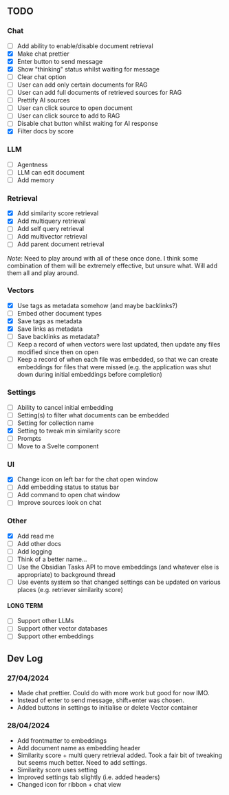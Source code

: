 ## TODO

### Chat

-   [ ] Add ability to enable/disable document retrieval
-   [x] Make chat prettier
-   [x] Enter button to send message
-   [x] Show "thinking" status whilst waiting for message
-   [ ] Clear chat option
-   [ ] User can add only certain documents for RAG
-   [ ] User can add full documents of retrieved sources for RAG
-   [ ] Prettify AI sources
-   [ ] User can click source to open document
-   [ ] User can click source to add to RAG
-   [ ] Disable chat button whilst waiting for AI response
-   [x] Filter docs by score

### LLM

-   [ ] Agentness
-   [ ] LLM can edit document
-   [ ] Add memory

### Retrieval

-   [x] Add similarity score retrieval
-   [x] Add multiquery retrieval
-   [ ] Add self query retrieval
-   [ ] Add multivector retrieval
-   [ ] Add parent document retrieval

_Note_: Need to play around with all of these once done. I think some combination of them will be extremely effective, but unsure what. Will add them all and play around.

### Vectors

-   [x] Use tags as metadata somehow (and maybe backlinks?)
-   [ ] Embed other document types
-   [x] Save tags as metadata
-   [x] Save links as metadata
-   [ ] Save backlinks as metadata?
-   [ ] Keep a record of when vectors were last updated, then update any files modified since then on open
-   [ ] Keep a record of when each file was embedded, so that we can create embeddings for files that were missed (e.g. the application was shut down during initial embeddings before completion)

### Settings

-   [ ] Ability to cancel initial embedding
-   [ ] Setting(s) to filter what documents can be embedded
-   [ ] Setting for collection name
-   [x] Setting to tweak min similarity score
-   [ ] Prompts
-   [ ] Move to a Svelte component

### UI

-   [x] Change icon on left bar for the chat open window
-   [ ] Add embedding status to status bar
-   [ ] Add command to open chat window
-   [ ] Improve sources look on chat

### Other

-   [x] Add read me
-   [ ] Add other docs
-   [ ] Add logging
-   [ ] Think of a better name...
-   [ ] Use the Obsidian Tasks API to move embeddings (and whatever else is appropriate) to background thread
-   [ ] Use events system so that changed settings can be updated on various places (e.g. retriever similarity score)

#### LONG TERM

-   [ ] Support other LLMs
-   [ ] Support other vector databases
-   [ ] Support other embeddings

## Dev Log

### 27/04/2024

-   Made chat prettier. Could do with more work but good for now IMO.
-   Instead of enter to send message, shift+enter was chosen.
-   Added buttons in settings to initialise or delete Vector container

### 28/04/2024

-   Add frontmatter to embeddings
-   Add document name as embedding header
-   Similarity score + multi query retrieval added. Took a fair bit of tweaking but seems much better. Need to add settings.
-   Similarity score uses setting
-   Improved settings tab slightly (i.e. added headers)
-   Changed icon for ribbon + chat view
